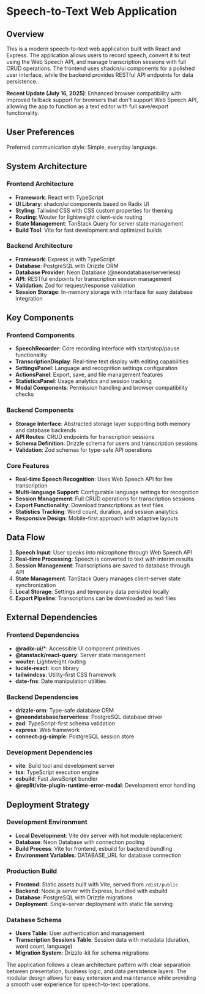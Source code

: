 # Speech-to-Text Web Application

## Overview

This is a modern speech-to-text web application built with React and Express. The application allows users to record speech, convert it to text using the Web Speech API, and manage transcription sessions with full CRUD operations. The frontend uses shadcn/ui components for a polished user interface, while the backend provides RESTful API endpoints for data persistence.

**Recent Update (July 16, 2025)**: Enhanced browser compatibility with improved fallback support for browsers that don't support Web Speech API, allowing the app to function as a text editor with full save/export functionality.

## User Preferences

Preferred communication style: Simple, everyday language.

## System Architecture

### Frontend Architecture
- **Framework**: React with TypeScript
- **UI Library**: shadcn/ui components based on Radix UI
- **Styling**: Tailwind CSS with CSS custom properties for theming
- **Routing**: Wouter for lightweight client-side routing
- **State Management**: TanStack Query for server state management
- **Build Tool**: Vite for fast development and optimized builds

### Backend Architecture
- **Framework**: Express.js with TypeScript
- **Database**: PostgreSQL with Drizzle ORM
- **Database Provider**: Neon Database (@neondatabase/serverless)
- **API**: RESTful endpoints for transcription session management
- **Validation**: Zod for request/response validation
- **Session Storage**: In-memory storage with interface for easy database integration

## Key Components

### Frontend Components
- **SpeechRecorder**: Core recording interface with start/stop/pause functionality
- **TranscriptionDisplay**: Real-time text display with editing capabilities
- **SettingsPanel**: Language and recognition settings configuration
- **ActionsPanel**: Export, save, and file management features
- **StatisticsPanel**: Usage analytics and session tracking
- **Modal Components**: Permission handling and browser compatibility checks

### Backend Components
- **Storage Interface**: Abstracted storage layer supporting both memory and database backends
- **API Routes**: CRUD endpoints for transcription sessions
- **Schema Definition**: Drizzle schema for users and transcription sessions
- **Validation**: Zod schemas for type-safe API operations

### Core Features
- **Real-time Speech Recognition**: Uses Web Speech API for live transcription
- **Multi-language Support**: Configurable language settings for recognition
- **Session Management**: Full CRUD operations for transcription sessions
- **Export Functionality**: Download transcriptions as text files
- **Statistics Tracking**: Word count, duration, and session analytics
- **Responsive Design**: Mobile-first approach with adaptive layouts

## Data Flow

1. **Speech Input**: User speaks into microphone through Web Speech API
2. **Real-time Processing**: Speech is converted to text with interim results
3. **Session Management**: Transcriptions are saved to database through API
4. **State Management**: TanStack Query manages client-server state synchronization
5. **Local Storage**: Settings and temporary data persisted locally
6. **Export Pipeline**: Transcriptions can be downloaded as text files

## External Dependencies

### Frontend Dependencies
- **@radix-ui/***: Accessible UI component primitives
- **@tanstack/react-query**: Server state management
- **wouter**: Lightweight routing
- **lucide-react**: Icon library
- **tailwindcss**: Utility-first CSS framework
- **date-fns**: Date manipulation utilities

### Backend Dependencies
- **drizzle-orm**: Type-safe database ORM
- **@neondatabase/serverless**: PostgreSQL database driver
- **zod**: TypeScript-first schema validation
- **express**: Web framework
- **connect-pg-simple**: PostgreSQL session store

### Development Dependencies
- **vite**: Build tool and development server
- **tsx**: TypeScript execution engine
- **esbuild**: Fast JavaScript bundler
- **@replit/vite-plugin-runtime-error-modal**: Development error handling

## Deployment Strategy

### Development Environment
- **Local Development**: Vite dev server with hot module replacement
- **Database**: Neon Database with connection pooling
- **Build Process**: Vite for frontend, esbuild for backend bundling
- **Environment Variables**: DATABASE_URL for database connection

### Production Build
- **Frontend**: Static assets built with Vite, served from `/dist/public`
- **Backend**: Node.js server with Express, bundled with esbuild
- **Database**: PostgreSQL with Drizzle migrations
- **Deployment**: Single-server deployment with static file serving

### Database Schema
- **Users Table**: User authentication and management
- **Transcription Sessions Table**: Session data with metadata (duration, word count, language)
- **Migration System**: Drizzle-kit for schema migrations

The application follows a clean architecture pattern with clear separation between presentation, business logic, and data persistence layers. The modular design allows for easy extension and maintenance while providing a smooth user experience for speech-to-text operations.